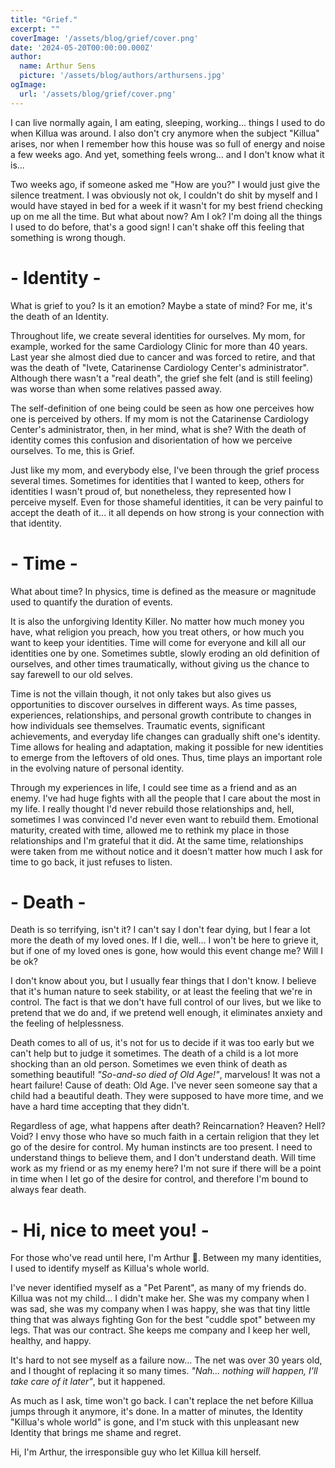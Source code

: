 ```yaml
---
title: "Grief."
excerpt: ""
coverImage: '/assets/blog/grief/cover.png'
date: '2024-05-20T00:00:00.000Z'
author:
  name: Arthur Sens
  picture: '/assets/blog/authors/arthursens.jpg'
ogImage:
  url: '/assets/blog/grief/cover.png'
---
```


I can live normally again, I am eating, sleeping, working... things I used to do when Killua was around. I also don't cry anymore when the subject "Killua" arises, nor when I remember how this house was so full of energy and noise a few weeks ago. And yet, something feels wrong... and I don't know what it is...

Two weeks ago, if someone asked me "How are you?" I would just give the silence treatment. I was obviously not ok, I couldn't do shit by myself and I would have stayed in bed for a week if it wasn't for my best friend checking up on me all the time. But what about now? Am I ok? I'm doing all the things I used to do before, that's a good sign! I can't shake off this feeling that something is wrong though.

# - Identity -

What is grief to you? Is it an emotion? Maybe a state of mind? For me, it's the death of an Identity.

Throughout life, we create several identities for ourselves. My mom, for example, worked for the same Cardiology Clinic for more than 40 years. Last year she almost died due to cancer and was forced to retire, and that was the death of "Ivete, Catarinense Cardiology Center's administrator". Although there wasn't a "real death", the grief she felt (and is still feeling) was worse than when some relatives passed away.

The self-definition of one being could be seen as how one perceives how one is perceived by others. If my mom is not the Catarinense Cardiology Center's administrator, then, in her mind, what is she? With the death of identity comes this confusion and disorientation of how we perceive ourselves. To me, this is Grief.

Just like my mom, and everybody else, I've been through the grief process several times. Sometimes for identities that I wanted to keep, others for identities I wasn't proud of, but nonetheless, they represented how I perceive myself. Even for those shameful identities, it can be very painful to accept the death of it... it all depends on how strong is your connection with that identity.

# - Time -

What about time? In physics, time is defined as the measure or magnitude used to quantify the duration of events.

It is also the unforgiving Identity Killer. No matter how much money you have, what religion you preach, how you treat others, or how much you want to keep your identities. Time will come for everyone and kill all our identities one by one. Sometimes subtle, slowly eroding an old definition of ourselves, and other times traumatically, without giving us the chance to say farewell to our old selves.

Time is not the villain though, it not only takes but also gives us opportunities to discover ourselves in different ways. As time passes, experiences, relationships, and personal growth contribute to changes in how individuals see themselves. Traumatic events, significant achievements, and everyday life changes can gradually shift one's identity. Time allows for healing and adaptation, making it possible for new identities to emerge from the leftovers of old ones. Thus, time plays an important role in the evolving nature of personal identity.

Through my experiences in life, I could see time as a friend and as an enemy. I've had huge fights with all the people that I care about the most in my life. I really thought I'd never rebuild those relationships and, hell, sometimes I was convinced I'd never even want to rebuild them. Emotional maturity, created with time, allowed me to rethink my place in those relationships and I'm grateful that it did. At the same time, relationships were taken from me without notice and it doesn't matter how much I ask for time to go back, it just refuses to listen. 

# - Death - 

Death is so terrifying, isn't it? I can't say I don't fear dying, but I fear a lot more the death of my loved ones. If I die, well... I won't be here to grieve it, but if one of my loved ones is gone, how would this event change me? Will I be ok?

I don't know about you, but I usually fear things that I don't know. I believe that it's human nature to seek stability, or at least the feeling that we're in control. The fact is that we don't have full control of our lives, but we like to pretend that we do and, if we pretend well enough, it eliminates anxiety and the feeling of helplessness.

Death comes to all of us, it's not for us to decide if it was too early but we can't help but to judge it sometimes. The death of a child is a lot more shocking than an old person. Sometimes we even think of death as something beautiful! _"So-and-so died of Old Age!"_, marvelous! It was not a heart failure! Cause of death: Old Age. I've never seen someone say that a child had a beautiful death. They were supposed to have more time, and we have a hard time accepting that they didn't.

Regardless of age, what happens after death? Reincarnation? Heaven? Hell? Void? I envy those who have so much faith in a certain religion that they let go of the desire for control. My human instincts are too present. I need to understand things to believe them, and I don't understand death. Will time work as my friend or as my enemy here? I'm not sure if there will be a point in time when I let go of the desire for control, and therefore I'm bound to always fear death. 

# - Hi, nice to meet you! -

For those who've read until here, I'm Arthur 👋. Between my many identities, I used to identify myself as Killua's whole world. 

I've never identified myself as a "Pet Parent", as many of my friends do. Killua was not my child... I didn't make her. She was my company when I was sad, she was my company when I was happy, she was that tiny little thing that was always fighting Gon for the best "cuddle spot" between my legs. That was our contract. She keeps me company and I keep her well, healthy, and happy.

It's hard to not see myself as a failure now... The net was over 30 years old, and I thought of replacing it so many times. _"Nah... nothing will happen, I'll take care of it later"_, but it happened.

As much as I ask, time won't go back. I can't replace the net before Killua jumps through it anymore, it's done. In a matter of minutes, the Identity "Killua's whole world" is gone, and I'm stuck with this unpleasant new Identity that brings me shame and regret.

Hi, I'm Arthur, the irresponsible guy who let Killua kill herself.